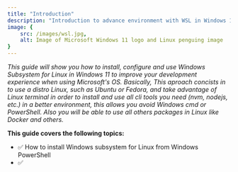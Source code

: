```yaml
---
title: "Introduction"
description: "Introduction to advance environment with WSL in Windows 11"
image: {
    src: /images/wsl.jpg,
    alt: Image of Microsoft Windows 11 logo and Linux penguing image
}
---
```

*This guide will show you how to install, configure and use Windows Subsystem for Linux in Windows 11 to improve your development experience when using Microsoft's OS. Basically, This aproach concists in to use a distro Linux, such as Ubuntu or Fedora, and take advantage of Linux terminal in order to install and use all cli tools you need (nvm, nodejs, etc.) in a better environment, this allows you avoid Windows cmd or PowerShell. Also you will be able to use all others packages in Linux like Docker and others.*

**This guide covers the following topics:**

- ✅ How to install Windows subsystem for Linux from Windows PowerShell
- ✅ 